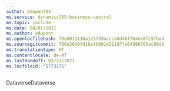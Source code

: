 ```yaml
---
author: edupont04
ms.service: dynamics365-business-central
ms.topic: include
ms.date: 04/01/2021
ms.author: edupont
ms.openlocfilehash: f0e6013130a123739accca0d46f764ee8fc5fba4
ms.sourcegitcommit: 766e2840fd16efb901d211d7fa64d96766ac99d9
ms.translationtype: HT
ms.contentlocale: de-AT
ms.lasthandoff: 03/31/2021
ms.locfileid: "5773171"
---
```

<span data-ttu-id="9730d-101">Dataverse</span><span class="sxs-lookup"><span data-stu-id="9730d-101">Dataverse</span></span>